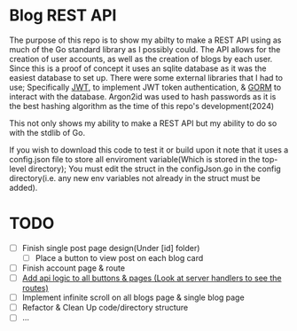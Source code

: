 # Blog REST API
The purpose of this repo is to show my abilty to make a REST API using as much of the Go standard library as I possibly could. The API allows for the creation of user accounts, as well as the creation of blogs by each user. Since this is a proof of concept it uses an sqlite database as it was the easiest database to set up. There were some external libraries that I had to use; Specifically [JWT](https://github.com/golang-jwt/jwt), to implement JWT token authentication, & [GORM](https://github.com/go-gorm/gorm) to interact with the database. Argon2id was used to hash passwords as it is the best hashing algorithm as the time of this repo's development(2024)

This not only shows my ability to make a REST API but my ability to do so with the stdlib of Go.


If you wish to download this code to test it or build upon it note that it uses a config.json file to store all enviroment variable(Which is stored in the top-level directory); You must edit the struct in the configJson.go in the config directory(i.e. any new env variables not already in the struct must be added).
# TODO
- [ ] Finish single post page design(Under [id] folder)
    - [ ] Place a button to view post on each blog card
- [ ] Finish account page & route
- [ ] [Add api logic to all buttons & pages (Look at server handlers to see the routes)](https://learn.svelte.dev/tutorial/other-handlers)
- [ ] Implement infinite scroll on all blogs page & single blog page
- [ ] Refactor & Clean Up code/directory structure
- [ ] ...